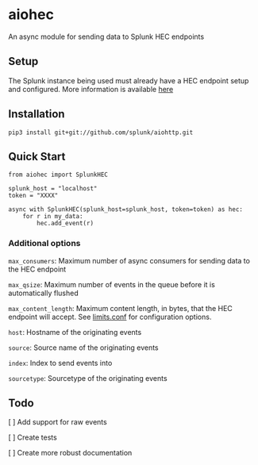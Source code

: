 # aiohec

An async module for sending data to Splunk HEC endpoints


## Setup

The Splunk instance being used must already have a HEC endpoint setup and configured.
More information is available [here](https://docs.splunk.com/Documentation/Splunk/latest/Data/UsetheHTTPEventCollector)

## Installation

    pip3 install git+git://github.com/splunk/aiohttp.git

## Quick Start

    from aiohec import SplunkHEC

    splunk_host = "localhost"
    token = "XXXX"

    async with SplunkHEC(splunk_host=splunk_host, token=token) as hec:
        for r in my_data:
            hec.add_event(r)


### Additional options

`max_consumers`: Maximum number of async consumers for sending data to the HEC endpoint

`max_qsize`: Maximum number of events in the queue before it is automatically flushed

`max_content_length`: Maximum content length, in bytes, that the HEC endpoint will accept. See [limits.conf](https://docs.splunk.com/Documentation/Splunk/latest/Admin/Limitsconf#.5Bhttp_input.5D) for configuration options.

`host`: Hostname of the originating events

`source`: Source name of the originating events

`index`: Index to send events into

`sourcetype`: Sourcetype of the originating events

## Todo

[ ] Add support for raw events

[ ] Create tests

[ ] Create more robust documentation
